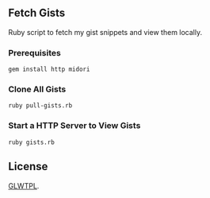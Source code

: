 ## Fetch Gists

Ruby script to fetch my gist snippets and view them locally.

### Prerequisites

```shell
gem install http midori
```

### Clone All Gists

```shell
ruby pull-gists.rb
```

### Start a HTTP Server to View Gists

```shell
ruby gists.rb
```

## License

[GLWTPL](https://github.com/me-shaon/GLWTPL).
